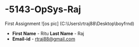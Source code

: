# -5143-OpSys-Raj
 First Assignment
![os pic] (C:\Users\rtraj88\Desktop\boyfrnd)
* **First Name** - Ritu  **Last Name** - Raj
* **Email-id** - rtraj88@gmail.com
